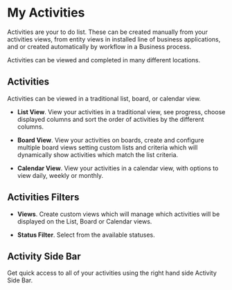# My Activities
Activities are your to do list. These can be created manually from your activities views, from entity views in installed line of business applications, and or created automatically by workflow in a Business process.

Activities can be viewed and completed in many different locations.

## Activities
Activities can be viewed in a traditional list, board, or calendar view.

* **List View**. View your activities in a traditional view, see progress, choose displayed columns and sort the order of activities by the different columns.

* **Board View**. View your activities on boards, create and configure multiple board views setting custom lists and criteria which will dynamically show activities which match the list criteria.

* **Calendar View**. View your activities in a calendar view, with options to view daily, weekly or monthly.

## Activities Filters

* **Views**. Create custom views which will manage which activities will be displayed on the List, Board or Calendar views.

* **Status Filter**. Select from the available statuses.

## Activity Side Bar
Get quick access to all of your activities using the right hand side Activity Side Bar.

